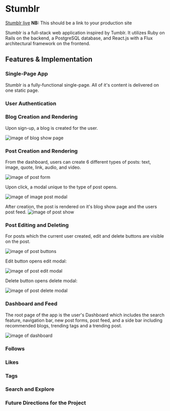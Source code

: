 # Stumblr

[Stumblr live][heroku] **NB:** This should be a link to your production site

[heroku]: https://stumblrr.herokuapp.com/

Stumblr is a full-stack web application inspired by Tumblr.  It utilizes Ruby on Rails on the backend, a PostgreSQL database, and React.js with a Flux architectural framework on the frontend.  

## Features & Implementation

### Single-Page App

Stumblr is a fully-functional single-page. All of it's content is delivered on one static page.  

### User Authentication

### Blog Creation and Rendering

Upon sign-up, a blog is created for the user.

![image of blog show page](https://github.com/kattelles/Stumblr/tree/master/docs/images/blogshow.png)

### Post Creation and Rendering

From the dashboard, users can create 6 different types of posts: text, image, quote, link, audio, and video.

![image of post form](https://github.com/kattelles/Stumblr/tree/master/docs/images/postform.png)

Upon click, a modal unique to the type of post opens.

![image of image post modal](https://github.com/kattelles/Stumblr/tree/master/docs/images/postmodal.png)

After creation, the post is rendered on it's blog show page and the users post feed.
![image of post show](https://github.com/kattelles/Stumblr/tree/master/docs/images/show.png)

### Post Editing and Deleting

For posts which the current user created, edit and delete buttons are visible on the post.

![image of post buttons](https://github.com/kattelles/Stumblr/tree/master/docs/images/editdelete.png)

Edit button opens edit modal:

![image of post edit modal](https://github.com/kattelles/Stumblr/tree/master/docs/images/postedit.png)

Delete button opens delete modal:

![image of post delete modal](https://github.com/kattelles/Stumblr/tree/master/docs/images/deletemodal.png)

### Dashboard and Feed

The root page of the app is the user's Dashboard which includes the search feature, navigation bar, new post forms, post feed, and a side bar including recommended blogs, trending tags and a trending post.

![image of dashboard](https://github.com/kattelles/Stumblr/tree/master/docs/images/dashboard.png)

### Follows

### Likes

### Tags

### Search and Explore

### Future Directions for the Project


<!-- # FresherNote

[FresherNote live][heroku] **NB:** This should be a link to your production site

[heroku]: http://www.herokuapp.com

Stumblr is a full-stack web application inspired by Tumblr.  It utilizes Ruby on Rails on the backend, a PostgreSQL database, and React.js with a Flux architectural framework on the frontend.  

## Features & Implementation

 **NB**: don't copy and paste any of this.  Many folks will implement similar features, and many employers will see the READMEs of a lot of a/A grads.  You must write in a way that distinguishes your README from that of other students', but use this as a guide for what topics to cover.  

### Single-Page App

FresherNote is truly a single-page; all content is delivered on one static page.  The root page listens to a `SessionStore` and renders content based on a call to `SessionStore.currentUser()`.  Sensitive information is kept out of the frontend of the app by making an API call to `SessionsController#get_user`.

```ruby
class Api::SessionsController < ApplicationController
    def get_user
      if current_user
        render :current_user
      else
        render json: errors.full_messages
      end
    end
 end
  ```

### Note Rendering and Editing

  On the database side, the notes are stored in one table in the database, which contains columns for `id`, `user_id`, `content`, and `updated_at`.  Upon login, an API call is made to the database which joins the user table and the note table on `user_id` and filters by the current user's `id`.  These notes are held in the `NoteStore` until the user's session is destroyed.  

  Notes are rendered in two different components: the `CondensedNote` components, which show the title and first few words of the note content, and the `ExpandedNote` components, which are editable and show all note text.  The `NoteIndex` renders all of the `CondensedNote`s as subcomponents, as well as one `ExpandedNote` component, which renders based on `NoteStore.selectedNote()`. The UI of the `NoteIndex` is taken directly from Evernote for a professional, clean look:  

![image of notebook index](https://github.com/appacademy/sample-project-proposal/blob/master/docs/noteIndex.png)

Note editing is implemented using the Quill.js library, allowing for a Word-processor-like user experience.

### Notebooks

Implementing Notebooks started with a notebook table in the database.  The `Notebook` table contains two columns: `title` and `id`.  Additionally, a `notebook_id` column was added to the `Note` table.  

The React component structure for notebooks mirrored that of notes: the `NotebookIndex` component renders a list of `CondensedNotebook`s as subcomponents, along with one `ExpandedNotebook`, kept track of by `NotebookStore.selectedNotebook()`.  

`NotebookIndex` render method:

```javascript
render: function () {
  return ({this.state.notebooks.map(function (notebook) {
    return <CondensedNotebook notebook={notebook} />
  }
  <ExpandedNotebook notebook={this.state.selectedNotebook} />)
}
```

### Tags

As with notebooks, tags are stored in the database through a `tag` table and a join table.  The `tag` table contains the columns `id` and `tag_name`.  The `tagged_notes` table is the associated join table, which contains three columns: `id`, `tag_id`, and `note_id`.  

Tags are maintained on the frontend in the `TagStore`.  Because creating, editing, and destroying notes can potentially affect `Tag` objects, the `NoteIndex` and the `NotebookIndex` both listen to the `TagStore`.  It was not necessary to create a `Tag` component, as tags are simply rendered as part of the individual `Note` components.  

![tag screenshot](https://github.com/appacademy/sample-project-proposal/blob/master/docs/tagScreenshot.png)

## Future Directions for the Project

In addition to the features already implemented, I plan to continue work on this project.  The next steps for FresherNote are outlined below.

### Search

Searching notes is a standard feature of Evernote.  I plan to utilize the Fuse.js library to create a fuzzy search of notes and notebooks.  This search will look go through tags, note titles, notebook titles, and note content.  

### Direct Messaging

Although this is less essential functionality, I also plan to implement messaging between FresherNote users.  To do this, I will use WebRTC so that notifications of messages happens seamlessly.   -->
